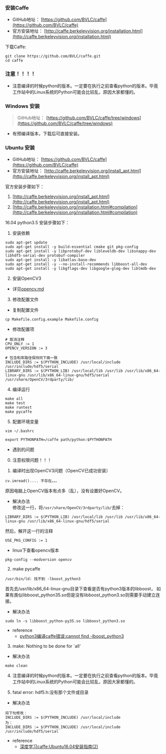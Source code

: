 ### 安装Caffe

* GitHub地址： [https://github.com/BVLC/caffe](https://github.com/BVLC/caffe)
* 官方安装地址： [http://caffe.berkeleyvision.org/installation.html](http://caffe.berkeleyvision.org/installation.html)

下载Caffe:
  ```
  git clone https://github.com/BVLC/caffe.git
  cd caffe
  ```
  
### 注意！！！！

* 注意编译的时候python的版本。一定要在执行之前查看python的版本。毕竟工作站中的Linux系统的Python可能会比较乱，原因大家都懂的。


### Windows 安装

> GitHub地址： [https://github.com/BVLC/caffe/tree/windows](https://github.com/BVLC/caffe/tree/windows)

* 有预编译版本，下载后可直接安装。


### Ubuntu 安装

* GitHub地址： [https://github.com/BVLC/caffe](https://github.com/BVLC/caffe)
* 官方安装地址： [http://caffe.berkeleyvision.org/install_apt.html](http://caffe.berkeleyvision.org/install_apt.html)

官方安装步骤如下：
1. [http://caffe.berkeleyvision.org/install_apt.html](http://caffe.berkeleyvision.org/install_apt.html)
2. [http://caffe.berkeleyvision.org/installation.html#compilation](http://caffe.berkeleyvision.org/installation.html#compilation)

16.04 python3.5 安装步骤如下：
1. 安装依赖
  ```
  sudo apt-get update
  sudo apt-get install -y build-essential cmake git pkg-config
  sudo apt-get install -y libprotobuf-dev libleveldb-dev libsnappy-dev libhdf5-serial-dev protobuf-compiler
  sudo apt-get install -y libatlas-base-dev
  sudo apt-get install -y --no-install-recommends libboost-all-dev
  sudo apt-get install -y libgflags-dev libgoogle-glog-dev liblmdb-dev
  ```

2. 安装OpenCV3
  * 详见[opencv.md](https://github.com/alisure-ml/Installation/blob/master/opencv.md)

3. 修改配置文件
  * 复制配置文件
  ```
  cp Makefile.config.example Makefile.config
  ```
  * 修改配置项
  ```
  # 取消注释
  CPU_ONLY := 1
  OPENCV_VERSION := 3
 
  # 包含和库路径保持同下面一致
  INCLUDE_DIRS := $(PYTHON_INCLUDE) /usr/local/include /usr/include/hdf5/serial
  LIBRARY_DIRS := $(PYTHON_LIB) /usr/local/lib /usr/lib /usr/lib/x86_64-linux-gnu /usr/lib/x86_64-linux-gnu/hdf5/serial /usr/share/OpenCV/3rdparty/lib/
  ```
4. 编译运行
  ```
  make all
  make test
  make runtest
  make pycaffe
  ```
  
5. 配置环境变量
  ```
  vim ~/.bashrc
  ```
  ```
  export PYTHONPATH=/caffe path/python:$PYTHONPATH
  ```

* 遇到的问题

0. 注意权限问题！！！

1. 编译时出现OpenCV3问题（OpenCV已成功安装）
  ```
  cv.imread().... 不存在。。。
  ```
  原因电脑上OpenCV版本有点多（乱），没有设置好OpenCV。
  
  * 解决办法   
  修改这一行，将`/usr/share/OpenCV/3rdparty/lib/`去掉：
  ```
  LIBRARY_DIRS := $(PYTHON_LIB) /usr/local/lib /usr/lib /usr/lib/x86_64-linux-gnu /usr/lib/x86_64-linux-gnu/hdf5/serial
  ```
  然后，解开这一行的注释
  ```
  USE_PKG_CONFIG := 1
  ```
  
  * linux下查看opencv版本
  ```
  pkg-config --modversion opencv
  ```
  

2. make pycaffe
  ```
  /usr/bin/ld: 找不到 -lboost_python3
  ```
  首先去/usr/lib/x86_64-linux-gnu目录下查看是否有python3版本的libboost，
  如果有类似libboost_python35.so但是没有libboost_python3.so则需要手动建立连接。 
  
  * 解决办法
  ```
  sudo ln -s libboost_python-py35.so libboost_python3.so 
  ```
  
  * reference 
    * [python3编译caffe错误:cannot find -lboost_python3](http://blog.csdn.net/songyu0120/article/details/77895373)


3. make: Nothing to be done for `all'

  * 解决办法
  ```
  make clean
  ```

4. 注意编译的时候python的版本。一定要在执行之前查看python的版本。毕竟工作站中的Linux系统的Python可能会比较乱，原因大家都懂的。


5. fatal error: hdf5.h:没有那个文件或目录

  * 解决办法
  ```
  将下句修改：
  INCLUDE_DIRS := $(PYTHON_INCLUDE) /usr/local/include
  为：
  INCLUDE_DIRS := $(PYTHON_INCLUDE) /usr/local/include /usr/include/hdf5/serial
  ```


* reference
  * [深度学习caffe:Ubuntu16.04安装指南(2)](http://www.cnblogs.com/AbcFly/p/6306201.html)

